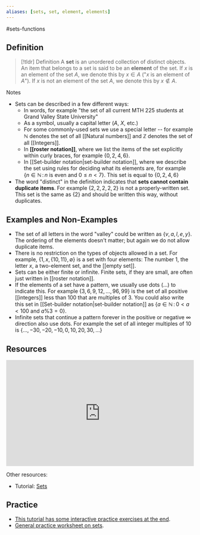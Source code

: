```yaml
---
aliases: [sets, set, element, elements]
--- 
```


#sets-functions 
## Definition 

> [!tldr] Definition
> A **set** is an unordered collection of distinct objects. An item that belongs to a set is said to be an **element** of the set. If $x$ is an element of the set $A$, we denote this by $x \in A$ ("$x$ is an element of $A$"). If $x$ is not an element of the set $A$, we denote this by $x \not \in A$. 

Notes
* Sets can be described in a few different ways: 
	* In words, for example "the set of all current MTH 225 students at Grand Valley State University"
	* As a symbol, usually a capital letter ($A$, $X$, etc.)
	* For some commonly-used sets we use a special letter -- for example $\mathbb{N}$ denotes the set of all [[Natural numbers]] and $\mathbb{Z}$ denotes the set of all [[Integers]]. 
	* In **[[roster notation]]**, where we list the items of the set explicitly within curly braces, for example $\{0, 2, 4, 6\}$.
	* In [[Set-builder notation|set-builder notation]], where we describe the set using rules for deciding what its elements are, for example $\{n \in \mathbb{N} \, : \, n \ \text{is even and} \ 0 \leq n < 7\}$. This set is equal to $\{0,2,4,6\}$ 
* The word "distinct" in the definition indicates that **sets cannot contain duplicate items**. For example $\{2,2,2,2,2\}$ is not a properly-written set. This set is the same as $\{2\}$ and should be written this way, without duplicates. 
## Examples and Non-Examples

- The set of all letters in the word "valley" could be written as $\{v,a,l,e,y\}$. The ordering of the elements doesn't matter; but again we do not allow duplicate items. 
- There is no restriction on the types of objects allowed in a set. For example, $\{1, x, \{10,11\}, \emptyset\}$ is a set with four elements: The number $1$, the letter $x$, a two-element set, and the [[empty set]]. 
- Sets can be either finite or infinite. Finite sets, if they are small, are often just written in [[roster notation]]. 
- If the elements of a set have a pattern, we usually use dots ($\dots$) to indicate this. For example $\{3, 6, 9, 12, \dots, 96, 99\}$ is the set of all positive [[integers]] less than 100 that are multiples of 3. You could also write this set in [[Set-builder notation|set-builder notation]] as $\{a \in \mathbb{N} \, : \, 0 < a < 100 \ \text{and} \ a \% 3 = 0\}$.
- Infinite sets that continue a pattern forever in the positive or negative $\infty$ direction also use dots. For example the set of all integer multiples of 10 is $\{\dots, -30, -20, -10, 0, 10, 20, 30, \dots\}$ 
## Resources 

<div style="padding:56.25% 0 0 0;position:relative;"><iframe src="https://player.vimeo.com/video/602725171?badge=0&amp;autopause=0&amp;player_id=0&amp;app_id=58479" frameborder="0" allow="autoplay; fullscreen; picture-in-picture" style="position:absolute;top:0;left:0;width:100%;height:100%;" title="Screencast 3.1: Sets"></iframe></div><script src="https://player.vimeo.com/api/player.js"></script>

Other resources: 
- Tutorial: [Sets](https://www.mathsisfun.com/sets/sets-introduction.html)

## Practice 

- [This tutorial has some interactive practice exercises at the end](https://www.mathgoodies.com/lessons/sets/set-builder-notation). 
- [General practice worksheet on sets](https://www.cabrini.edu/globalassets/pdfs-website/math-resource-center/math-111-practice-test-chapter-2-answers.pdf). 